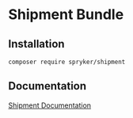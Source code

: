 # Shipment Bundle

## Installation

```
composer require spryker/shipment
```

## Documentation

[Shipment Documentation](https://spryker.github.io/shipment/index.html)




